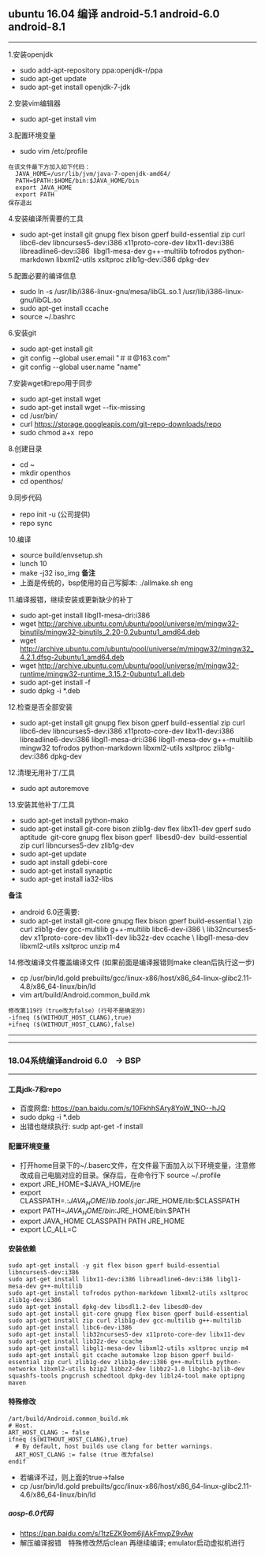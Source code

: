 ## ubuntu 16.04 编译 android-5.1 android-6.0 android-8.1
***
1.安装openjdk
  - sudo add-apt-repository ppa:openjdk-r/ppa
  - sudo apt-get update
  - sudo apt-get install openjdk-7-jdk

2.安装vim编辑器
  - sudo apt-get install vim

3.配置环境变量
  - sudo vim /etc/profile
```
在该文件最下方加入如下代码：
  JAVA_HOME=/usr/lib/jvm/java-7-openjdk-amd64/
  PATH=$PATH:$HOME/bin:$JAVA_HOME/bin
  export JAVA_HOME  
  export PATH 
保存退出
```

4.安装编译所需要的工具
  - sudo apt-get install git gnupg flex bison gperf build-essential zip curl libc6-dev libncurses5-dev:i386 x11proto-core-dev libx11-dev:i386 libreadline6-dev:i386  libgl1-mesa-dev g++-multilib tofrodos python-markdown libxml2-utils xsltproc zlib1g-dev:i386 dpkg-dev

5.配置必要的编译信息
  - sudo ln -s /usr/lib/i386-linux-gnu/mesa/libGL.so.1 /usr/lib/i386-linux-gnu/libGL.so
  - sudo apt-get install ccache 
  - source ~/.bashrc

6.安装git
  - sudo apt-get install git
  - git config --global  user.email "＃＃@163.com"
  - git config --global  user.name "name"

7.安装wget和repo用于同步
  - sudo apt-get install wget
  - sudo apt-get install wget --fix-missing
  - cd /usr/bin/
  - curl https://storage.googleapis.com/git-repo-downloads/repo
  - sudo chmod a+x  repo

8.创建目录
  - cd ~
  - mkdir openthos
  - cd openthos/

9.同步代码
  - repo init -u  (公司提供)
  - repo sync

10.编译
  - source build/envsetup.sh 
  - lunch 10
  - make -j32 iso_img
**备注**
  - 上面是传统的，bsp使用的自己写脚本: ./allmake.sh eng

11.编译报错，继续安装或更新缺少的补丁 
  - sudo apt-get install libgl1-mesa-dri:i386
  - wget http://archive.ubuntu.com/ubuntu/pool/universe/m/mingw32-binutils/mingw32-binutils_2.20-0.2ubuntu1_amd64.deb
  - wget http://archive.ubuntu.com/ubuntu/pool/universe/m/mingw32/mingw32_4.2.1.dfsg-2ubuntu1_amd64.deb
  - wget http://archive.ubuntu.com/ubuntu/pool/universe/m/mingw32-runtime/mingw32-runtime_3.15.2-0ubuntu1_all.deb
  - sudo apt-get install -f
  - sudo dpkg -i *.deb

12.检查是否全部安装
  - sudo apt-get install git gnupg flex bison gperf build-essential zip curl libc6-dev libncurses5-dev:i386 x11proto-core-dev libx11-dev:i386 libreadline6-dev:i386 libgl1-mesa-dri:i386 libgl1-mesa-dev g++-multilib mingw32 tofrodos python-markdown libxml2-utils xsltproc zlib1g-dev:i386 dpkg-dev

12.清理无用补丁/工具
  - sudo apt autoremove

13.安装其他补丁/工具
  - sudo apt-get install python-mako
  - sudo apt-get install git-core bison zlib1g-dev flex libx11-dev gperf sudo aptitude  git-core gnupg flex bison gperf  libesd0-dev  build-essential zip curl libncurses5-dev zlib1g-dev
  - sudo apt-get update
  - sudo apt install gdebi-core
  - sudo apt-get install synaptic
  - sudo apt-get install ia32-libs
  
**备注**
  - android 6.0还需要:
  - sudo apt-get install git-core gnupg flex bison gperf build-essential \ zip curl zlib1g-dev gcc-multilib g++-multilib libc6-dev-i386 \ lib32ncurses5-dev x11proto-core-dev libx11-dev lib32z-dev ccache \ libgl1-mesa-dev libxml2-utils xsltproc unzip m4

14.修改编译文件覆盖编译文件    (如果前面是编译报错则make clean后执行这一步)
  - cp /usr/bin/ld.gold prebuilts/gcc/linux-x86/host/x86_64-linux-glibc2.11-4.8/x86_64-linux/bin/ld
  - vim art/build/Android.common_build.mk
```
修改第119行（true改为false）(行号不是确定的)
-ifneq ($(WITHOUT_HOST_CLANG),true)
+ifneq ($(WITHOUT_HOST_CLANG),false)
```
--------------------- 
***
### 18.04系统编译android 6.0　-> BSP
***
#### 工具jdk-7和repo
  - 百度网盘: https://pan.baidu.com/s/10FkhhSAry8YoW_1NO--hJQ
  - sudo dpkg -i *.deb
  - 出错也继续执行: sudp apt-get -f install
#### 配置环境变量
  - 打开home目录下的~/.baserc文件，在文件最下面加入以下环境变量，注意修改成自己电脑对应的目录。保存后，在命令行下 source ~/.profile
  - export JRE_HOME=$JAVA_HOME/jre
  - export CLASSPATH=.:$JAVA_HOME/lib.tools.jar:$JRE_HOME/lib:$CLASSPATH
  - export PATH=$JAVA_HOME/bin:$JRE_HOME/bin:$PATH
  - export JAVA_HOME CLASSPATH PATH JRE_HOME
  - export LC_ALL=C
#### 安装依赖
```
sudo apt-get install -y git flex bison gperf build-essential libncurses5-dev:i386 
sudo apt-get install libx11-dev:i386 libreadline6-dev:i386 libgl1-mesa-dev g++-multilib 
sudo apt-get install tofrodos python-markdown libxml2-utils xsltproc zlib1g-dev:i386 
sudo apt-get install dpkg-dev libsdl1.2-dev libesd0-dev
sudo apt-get install git-core gnupg flex bison gperf build-essential  
sudo apt-get install zip curl zlib1g-dev gcc-multilib g++-multilib 
sudo apt-get install libc6-dev-i386 
sudo apt-get install lib32ncurses5-dev x11proto-core-dev libx11-dev 
sudo apt-get install lib32z-dev ccache
sudo apt-get install libgl1-mesa-dev libxml2-utils xsltproc unzip m4
sudo apt-get install git ccache automake lzop bison gperf build-essential zip curl zlib1g-dev zlib1g-dev:i386 g++-multilib python-networkx libxml2-utils bzip2 libbz2-dev libbz2-1.0 libghc-bzlib-dev squashfs-tools pngcrush schedtool dpkg-dev liblz4-tool make optipng maven
```
#### 特殊修改
```
/art/build/Android.common_build.mk
# Host.
ART_HOST_CLANG := false
ifneq ($(WITHOUT_HOST_CLANG),true)
  # By default, host builds use clang for better warnings.
  ART_HOST_CLANG := false (true 改为false)
endif
```
  - 若编译不过，则上面的true->false
  - cp /usr/bin/ld.gold prebuilts/gcc/linux-x86/host/x86_64-linux-glibc2.11-4.6/x86_64-linux/bin/ld 
  
##### aosp-6.0代码
  - https://pan.baidu.com/s/1tzEZK9om6jlAkFmvpZ9vAw
  - 解压编译报错　特殊修改然后clean 再继续编译; emulator启动虚拟机进行










